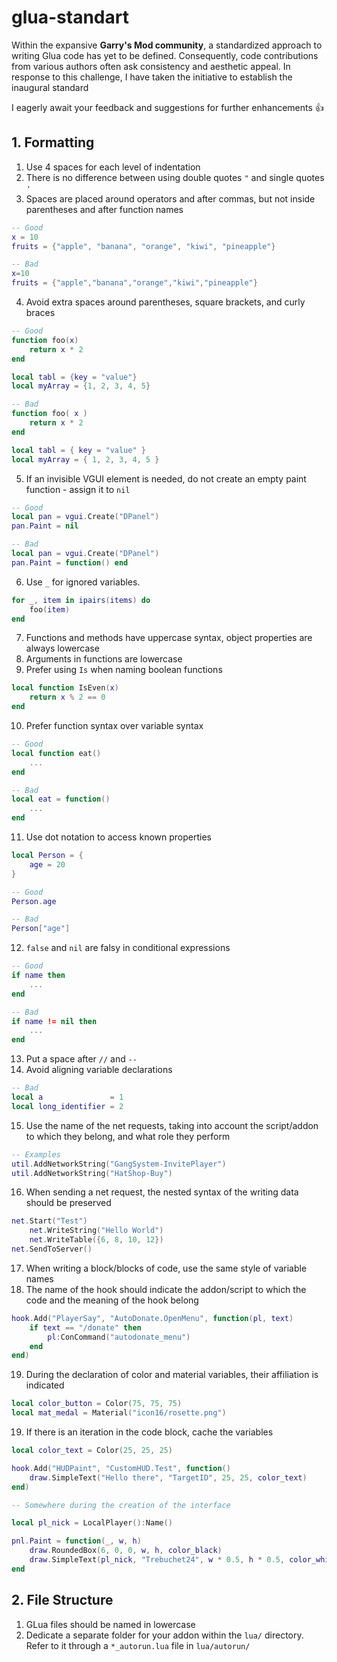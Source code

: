 # glua-standart
Within the expansive **Garry's Mod community**, a standardized approach to writing Glua code has yet to be defined. Consequently, code contributions from various authors often ask consistency and aesthetic appeal. In response to this challenge, I have taken the initiative to establish the inaugural standard

I eagerly await your feedback and suggestions for further enhancements :+1:

## 1. Formatting
1. Use 4 spaces for each level of indentation
2. There is no difference between using double quotes `"` and single quotes `'`
3. Spaces are placed around operators and after commas, but not inside parentheses and after function names
```lua
-- Good
x = 10
fruits = {"apple", "banana", "orange", "kiwi", "pineapple"}

-- Bad
x=10
fruits = {"apple","banana","orange","kiwi","pineapple"}
```
4. Avoid extra spaces around parentheses, square brackets, and curly braces
```lua
-- Good
function foo(x)
    return x * 2
end

local tabl = {key = "value"}
local myArray = {1, 2, 3, 4, 5}

-- Bad
function foo( x )
    return x * 2
end

local tabl = { key = "value" }
local myArray = { 1, 2, 3, 4, 5 }
```
5. If an invisible VGUI element is needed, do not create an empty paint function - assign it to `nil`
```lua
-- Good
local pan = vgui.Create("DPanel")
pan.Paint = nil

-- Bad
local pan = vgui.Create("DPanel")
pan.Paint = function() end
```
6. Use `_` for ignored variables.
```lua
for _, item in ipairs(items) do
    foo(item)
end
```
7. Functions and methods have uppercase syntax, object properties are always lowercase
8. Arguments in functions are lowercase
9. Prefer using `Is` when naming boolean functions
```lua
local function IsEven(x)
    return x % 2 == 0
end
```
10. Prefer function syntax over variable syntax
```lua
-- Good
local function eat()
    ...
end

-- Bad
local eat = function()
    ...
end
```
11. Use dot notation to access known properties
```lua
local Person = {
    age = 20
}

-- Good
Person.age

-- Bad
Person["age"]
```
12. `false` and `nil` are falsy in conditional expressions
```lua
-- Good
if name then
    ...
end

-- Bad
if name != nil then
    ...
end
```
13. Put a space after `//` and `--`
14. Avoid aligning variable declarations
```lua
-- Bad
local a               = 1
local long_identifier = 2
```
15. Use the name of the net requests, taking into account the script/addon to which they belong, and what role they perform
```lua
-- Examples
util.AddNetworkString("GangSystem-InvitePlayer")
util.AddNetworkString("HatShop-Buy")
```
16. When sending a net request, the nested syntax of the writing data should be preserved
```lua
net.Start("Test")
    net.WriteString("Hello World")
    net.WriteTable({6, 8, 10, 12})
net.SendToServer()
```
17. When writing a block/blocks of code, use the same style of variable names
18. The name of the hook should indicate the addon/script to which the code and the meaning of the hook belong
```lua
hook.Add("PlayerSay", "AutoDonate.OpenMenu", function(pl, text)
    if text == "/donate" then
        pl:ConCommand("autodonate_menu")
    end
end)
```
19. During the declaration of color and material variables, their affiliation is indicated
```lua
local color_button = Color(75, 75, 75)
local mat_medal = Material("icon16/rosette.png")
```
19. If there is an iteration in the code block, cache the variables
```lua
local color_text = Color(25, 25, 25)

hook.Add("HUDPaint", "CustomHUD.Test", function()
    draw.SimpleText("Hello there", "TargetID", 25, 25, color_text)
end)
```
```lua
-- Somewhere during the creation of the interface

local pl_nick = LocalPlayer():Name()

pnl.Paint = function(_, w, h)
    draw.RoundedBox(6, 0, 0, w, h, color_black)
    draw.SimpleText(pl_nick, "Trebuchet24", w * 0.5, h * 0.5, color_white, 1, 1)
end
```

## 2. File Structure
1. GLua files should be named in lowercase
2. Dedicate a separate folder for your addon within the `lua/` directory. Refer to it through a `*_autorun.lua` file in `lua/autorun/`
